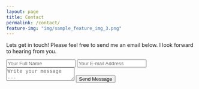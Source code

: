 ```yaml
---
layout: page
title: Contact
permalink: /contact/
feature-img: "img/sample_feature_img_3.png"
---
```


Lets get in touch! Please feel free to send me an email below. I look forward to hearing from you.

<form action="https://getsimpleform.com/messages?form_api_token=7a969fc8f973e66d813ed1526474d65f" method="post">
  <!-- the redirect_to is optional, the form will redirect to the referrer on submission -->
  <input type='hidden' name='redirect_to' value='http://dmhuebner.github.io/thank-you/' />
  <input type='text' name='name' placeholder='Your Full Name' />
  <input type='email' name='email' placeholder='Your E-mail Address' />
  <textarea name='message' placeholder='Write your message ...'></textarea>
  <input type='submit' value='Send Message' />
</form>